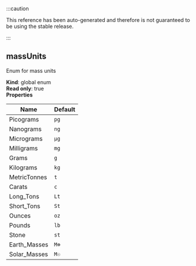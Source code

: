 :::caution

This reference has been auto-generated and therefore is not guaranteed to be using the stable release.

:::

<a name="massUnits"></a>

## massUnits

Enum for mass units

**Kind**: global enum  
**Read only**: true  
**Properties**

| Name         | Default         |
| ------------ | --------------- |
| Picograms    | <code>pg</code> |
| Nanograms    | <code>ng</code> |
| Micrograms   | <code>μg</code> |
| Milligrams   | <code>mg</code> |
| Grams        | <code>g</code>  |
| Kilograms    | <code>kg</code> |
| MetricTonnes | <code>t</code>  |
| Carats       | <code>c</code>  |
| Long_Tons    | <code>Lt</code> |
| Short_Tons   | <code>St</code> |
| Ounces       | <code>oz</code> |
| Pounds       | <code>lb</code> |
| Stone        | <code>st</code> |
| Earth_Masses | <code>M⊕</code> |
| Solar_Masses | <code>M☉</code> |
